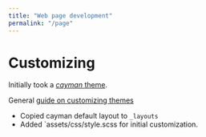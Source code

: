 ```yaml
---
title: "Web page development"
permalink: "/page"
---
```

# Customizing

Initially took a [*cayman* theme](https://github.com/pages-themes/cayman).
 
General [guide on customizing themes](
https://help.github.com/articles/customizing-css-and-html-in-your-jekyll-theme/)

* Copied cayman default layout to `_layouts`
* Added `assets/css/style.scss for initial customization.
